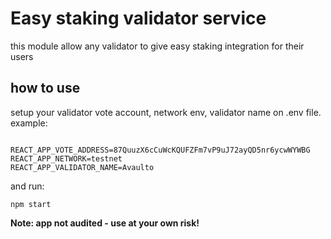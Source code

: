 # Easy staking validator service

this module allow any validator to give easy staking integration for their users

## how to use

setup your validator vote account, network env, validator name on .env file. <br/>
example:
```

REACT_APP_VOTE_ADDRESS=87QuuzX6cCuWcKQUFZFm7vP9uJ72ayQD5nr6ycwWYWBG
REACT_APP_NETWORK=testnet
REACT_APP_VALIDATOR_NAME=Avaulto
```
and run:
```
npm start
```
**Note: app not audited - use at your own risk!**
